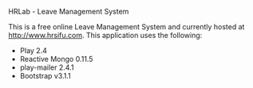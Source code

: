 HRLab - Leave Management System

This is a free online Leave Management System and currently hosted at <a href="http://www.hrsifu.com">http://www.hrsifu.com</a>. This application uses the following:

<ul>
<li>Play 2.4</li>
<li>Reactive Mongo 0.11.5</li>
<li>play-mailer 2.4.1</li>
<li>Bootstrap v3.1.1</li>
</ul>